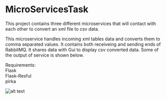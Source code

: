 # MicroServicesTask
This project contains three different microservices that will contact with each other to convert an xml file to csv data.

This microservice handles incoming xml tables data and converts them to comma separated values. It contains both receiveing and sending 
ends of RabbitMQ. It shares data with Gui to display csv converted data. Some of the output of service is shown below.

Requirements:  
Flask  
Flask-Resful  
pirka  


![alt text](https://raw.githubusercontent.com/SulemanKhurram/MicroServicesTask/master-3/console_output_converter.png)
